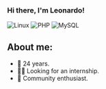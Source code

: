 ### Hi there, I'm Leonardo!

![Linux](https://img.shields.io/badge/Linux-FCC624?style=for-the-badge&logo=linux&logoColor=black)
![PHP](https://img.shields.io/badge/php-%23777BB4.svg?style=for-the-badge&logo=php&logoColor=white)
![MySQL](https://img.shields.io/badge/mysql-%2300f.svg?style=for-the-badge&logo=mysql&logoColor=white)

## About me:
- 🎂 24 years.
- 🧑‍💻 Looking for an internship.
- 💜 Community enthusiast.
